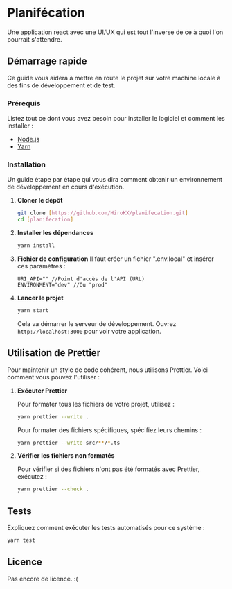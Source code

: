 # Planifécation

Une application react avec une UI/UX qui est tout l'inverse de ce à quoi l'on pourrait s'attendre.

## Démarrage rapide

Ce guide vous aidera à mettre en route le projet sur votre machine locale à des fins de développement et de test.

### Prérequis

Listez tout ce dont vous avez besoin pour installer le logiciel et comment les installer :

- [Node.js](https://nodejs.org/)
- [Yarn](https://yarnpkg.com/)

### Installation

Un guide étape par étape qui vous dira comment obtenir un environnement de développement en cours d'exécution.

1. **Cloner le dépôt**

   ```bash
   git clone [https://github.com/HiroKX/planifecation.git]
   cd [planifecation]
   ```

2. **Installer les dépendances**

   ```bash
   yarn install
   ```
   
3. **Fichier de configuration**
   Il faut créer un fichier ".env.local" et insérer ces paramètres :
   ```
   URI_API="" //Point d'accès de l'API (URL)
   ENVIRONMENT="dev" //Ou "prod"
   ```

4. **Lancer le projet**

   ```bash
   yarn start
   ```

   Cela va démarrer le serveur de développement. Ouvrez `http://localhost:3000` pour voir votre application.

## Utilisation de Prettier

Pour maintenir un style de code cohérent, nous utilisons Prettier. Voici comment vous pouvez l'utiliser :

1. **Exécuter Prettier**

   Pour formater tous les fichiers de votre projet, utilisez :

   ```bash
   yarn prettier --write .
   ```

   Pour formater des fichiers spécifiques, spécifiez leurs chemins :

   ```bash
   yarn prettier --write src/**/*.ts
   ```

2. **Vérifier les fichiers non formatés**

   Pour vérifier si des fichiers n'ont pas été formatés avec Prettier, exécutez :

   ```bash
   yarn prettier --check .
   ```

## Tests

Expliquez comment exécuter les tests automatisés pour ce système :

```bash
yarn test
```

## Licence

Pas encore de licence. :(
